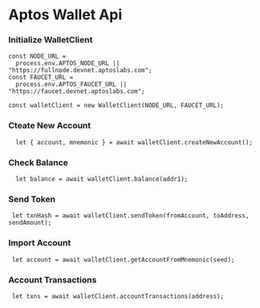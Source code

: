 # Aptos Wallet Api
### Initialize WalletClient
```
const NODE_URL =
  process.env.APTOS_NODE_URL || "https://fullnode.devnet.aptoslabs.com";
const FAUCET_URL =
  process.env.APTOS_FAUCET_URL || "https://faucet.devnet.aptoslabs.com";

const walletClient = new WalletClient(NODE_URL, FAUCET_URL);
```
### Cteate New Account 
```
  let { account, mnemonic } = await walletClient.createNewAccount();
```
### Check Balance
```
  let balance = await walletClient.balance(addr1);
 ```
 ### Send Token
 ```
  let txnHash = await walletClient.sendToken(fromAccount, toAddress, sendAmount);
 ```
 ### Import Account
 ```
  let account = await walletClient.getAccountFromMnemonic(seed);
 ```
 ### Account Transactions
 ```
  let txns = await walletClient.accountTransactions(address);
  ```
